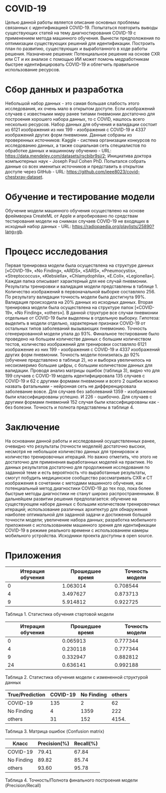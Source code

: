 # COVID-19
Целью данной работы является описание основных проблемы связанных с идентификацией COVID-19. Попытаться повторить выводы существующих статей на тему диагностирования СOVID-19 с применением метода машинного обучения. Вынести предположения по оптимизации существующих решений для идентификации. Построить план по развитию, существующих и выработанного в ходе работы решения. Назначение решения: Потенциальное решение на основе CXR или CT и их анализе с помощью ИИ может помочь медработникам быстрее идентифицировать COVID-19 и облегчить правильное использование ресурсов.

# Сбор данных и разработка
Небольшой набор данных - это самая большая слабость этого исследования, их очень мало в открытом доступе. Если изображений случаев с известными миру ранее типами пневмонии достаточно для построения хорошего набора данных, то с COVID, нашлось всего несколько ресурсов.
Набор данных для обучения и валидации состоит из 6121 изображения из них 199 - изображения с COVID-19 и 4337 изображений других форм пневмонии. 
Данные собраны из проверенных источников: 
Kaggle - система организации конкурсов по исследованию данных, а также социальная сеть специалистов по обработке данных и машинному обучению - URL: https://data.mendeley.com/datasets/rscbjbr9sj/2; 
Инициатива доктора компьютерных наук - Joseph Paul Cohen PhD. Попытался собрать данные со всех именитых источников и представить в открытом доступе через GitHub - URL: https://github.com/ieee8023/covid-chestxray-dataset.

# Обучение и тестирование модели
Обучение модели машинного обучения осуществлено на основе фреймворка CreateML от Apple и апробировано по средствам тестирования модели на снимках случаев COVID-19 не входящих в исходный набор данных - URL: https://radiopaedia.org/playlists/25890?lang=gb.

# Процесс исследования
Первая тренировка модели была осуществлена на структуре данных [«COVID-19», «No Finding», «ARDS», «SARS», «Pneumocystis», «Streptococcus», «Klebsiella», «Chlamydophila», «E.Coli», «Legionella»]. Каждая папка описывает характерный для нее случай пневмонии. Результаты тренировки и валидация модели представлены в таблице 1. Количество изображений в первоначальной выборке составляло 256. По результату валидации точность модели была достигнута 99%. Валидация происходила на 20% данных из исходных данных.
Вторая тренировка модели была осуществлена на структуре папок [«COVID-19», «No Finding», «others»]. В данной структуре все случаи пневмонии отдельные от COVID-19 были выделены в отдельную выборку. Гипотеза: выделить в модели отдельно, характерные признаки COVID-19 от остальных типов заболеваний вызывающих пневмонию. Точность сгенерированной модели упала до 93%. 
Финальное тестирование было проведено на большем количестве данных с большим количеством тестов, количество изображений для тренировки составляло 6121 изображение из них 199 - изображения с COVID-19 и 4337 изображений других форм пневмонии. Точность модели понизилась до 92% (обучение представлено в таблице 2), но и выборка увеличилось на несоизмеримо большие цифры, с большим количеством данных для валидации. Проводя анализ матрицы ошибок (таблица 3), видно что для 199 случаев с COVID-19 модель идентифицировала 135 случаев с COVID-19 и 62 с другими формами пневмонии и всего 2 ошибки можно назвать фатальными - нейронная сеть не дифференцировала заболевание вовсе. Для случаев без заболеваний 1359 - изображений были классифицированы успешно. И 226 - ошибочно. Для случаев с другими формами пневмоний 152 случая были классифицированы как - без болезни. Точность и полнота представлены в таблице 4.

# Заключение
На основании данной работы и исследований осуществленных ранее, очевидно что результаты (точности моделей) достаточно высоки, несмотря не небольшое количество данных для тренировок и количество тренировочных итераций. Но важно отметить, что этого не достаточно для применения выработанных моделей на практике. Но данных результатов достаточно для продолжения исследования по заданной теме и есть вероятность что выработанные результаты, смогут побудить медицинское сообщество рассматривать CXR и CT изображения в сочетании с методами машинного обучения, как потенциальный метод диагностики COVID-19 до тех пор, пока более быстрые методы диагностики не станут широко распространенными. В дальнейшем развитии решения предполагается: обучение на существующем наборе данных с большим количеством тренировочных итераций; использование различных архитектур для обнаружения наиболее оптимальной для заданной задачи и достижения большей точности модели; увеличение набора данных; разработка мобильного приложения с использованием машинного зрения для идентификации COVID-19 в режиме реального времени с использованием камеры мобильного устройства. Исходники проекта доступны в open source.

# Приложения
|Итерация обучения|Прошедшее время|Точность модели|
|-----------------|---------------|---------------|
|0	              |1.063014	      |0.708544	      |
|4	              |3.497627       |0.873713	      |
|9	              |5.914812	      |0.922725	      |

Таблица 1. Статистика обучения стартовой модели

|Итерация обучения|Прошедшее время|Точность модели|
|-----------------|---------------|---------------|
|0	              |0.065913	      |0.777344	      |
|4	              |0.230118       |0.777344	      |
|9	              |0.332947	      |0.882812	      |
|24	              |0.636141	      |0.992188	      |

Таблица 2. Статистика обучения модели с измененной структурой данных

|True/Prediction  |COVID-19       |No Finding     |others         |
|-----------------|---------------|---------------|---------------|
|COVID-19	        |135	          |2      	      |62             |
|No Finding       |4              |1359   	      |222            |
|others           |31     	      |152    	      |4154.          |

Таблица 3. Матрица ошибок (Confusion matrix)

|Класс            |Precision(%)   |Recall(%)      |
|-----------------|---------------|---------------|
|COVID-19         |79.41	        |67.84	        |
|No Finding       |89.82          |85.74          |
|others           |93.60	        |95.78	        |

Таблица 4. Точность/Полнота финального построения модели (Precision/Recall)

